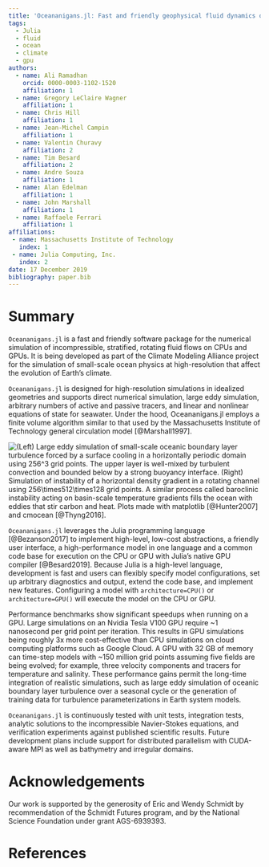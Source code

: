 ```yaml
---
title: 'Oceananigans.jl: Fast and friendly geophysical fluid dynamics on GPUs'
tags:
  - Julia
  - fluid
  - ocean
  - climate
  - gpu
authors:
  - name: Ali Ramadhan
    orcid: 0000-0003-1102-1520
    affiliation: 1
  - name: Gregory LeClaire Wagner
    affiliation: 1
  - name: Chris Hill
    affiliation: 1
  - name: Jean-Michel Campin
    affiliation: 1
  - name: Valentin Churavy
    affiliation: 2
  - name: Tim Besard
    affiliation: 2
  - name: Andre Souza
    affiliation: 1
  - name: Alan Edelman
    affiliation: 1
  - name: John Marshall
    affiliation: 1
  - name: Raffaele Ferrari
    affiliation: 1
affiliations:
 - name: Massachusetts Institute of Technology
   index: 1
 - name: Julia Computing, Inc.
   index: 2
date: 17 December 2019
bibliography: paper.bib
---
```


# Summary

``Oceananigans.jl`` is a fast and friendly software package for the numerical
simulation of incompressible, stratified, rotating fluid flows on CPUs and GPUs.
It is being developed as part of the Climate Modeling Alliance project for the
simulation of small-scale ocean physics at high-resolution that affect the
evolution of Earth’s climate.

``Oceananigans.jl`` is designed for high-resolution simulations in idealized
geometries and supports direct numerical simulation, large eddy simulation,
arbitrary numbers of active and passive tracers, and linear and nonlinear
equations of state for seawater. Under the hood, Oceananigans.jl employs a
finite volume algorithm similar to that used by the Massachusetts Institute of
Technology general circulation model [@Marshall1997].

![(Left) Large eddy simulation of small-scale oceanic boundary layer turbulence forced by a surface cooling in a horizontally periodic domain using $256^3$ grid points. The upper layer is well-mixed by turbulent convection and bounded below by a strong buoyancy interface. (Right) Simulation of instability of a horizontal density gradient in a rotating channel using $256\times512\times128$ grid points. A similar process called baroclinic instability acting on basin-scale temperature gradients fills the ocean with eddies that stir carbon and heat. Plots made with `matplotlib` [@Hunter2007] and `cmocean` [@Thyng2016].](free_convection_and_baroclinic_instability.png)

``Oceananigans.jl`` leverages the Julia programming language [@Bezanson2017] to
implement high-level, low-cost abstractions, a friendly user interface, a
high-performance model in one language and a common code base for execution on
the CPU or GPU with Julia’s native GPU compiler [@Besard2019]. Because Julia is
a high-level language, development is fast and users can flexibly specify
model configurations, set up arbitrary diagnostics and output, extend the code
base, and implement new features.  Configuring a model with `architecture=CPU()`
or `architecture=GPU()` will execute the model on the CPU or GPU.

Performance benchmarks show significant speedups when running on a GPU. Large
simulations on an Nvidia Tesla V100 GPU require ~1 nanosecond per grid point per
iteration. This results in GPU simulations being roughly 3x more cost-effective
than CPU simulations on cloud computing platforms such as Google Cloud. A GPU
with 32 GB of memory can time-step models with ~150 million grid points assuming
five fields are being evolved; for example, three velocity components and
tracers for temperature and salinity. These performance gains permit the
long-time integration of realistic simulations, such as large eddy simulation of
oceanic boundary layer turbulence over a seasonal cycle or the generation of
training data for turbulence parameterizations in Earth system models.

``Oceananigans.jl`` is continuously tested with unit tests, integration tests,
analytic solutions to the incompressible Navier-Stokes equations, and
verification experiments against published scientific results. Future
development plans include support for distributed parallelism with CUDA-aware
MPI as well as bathymetry and irregular domains.

# Acknowledgements

Our work is supported by the generosity of Eric and Wendy Schmidt by
recommendation of the Schmidt Futures program, and by the National Science
Foundation under grant AGS-6939393.

# References
